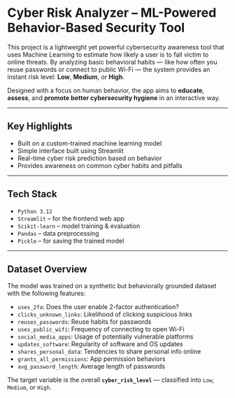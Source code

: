 # Cyber Risk Analyzer – ML-Powered Behavior-Based Security Tool

This project is a lightweight yet powerful cybersecurity awareness tool that uses Machine Learning to estimate how likely a user is to fall victim to online threats. By analyzing basic behavioral habits — like how often you reuse passwords or connect to public Wi-Fi — the system provides an instant risk level: **Low**, **Medium**, or **High**.

Designed with a focus on human behavior, the app aims to **educate**, **assess**, and **promote better cybersecurity hygiene** in an interactive way.

---

##  Key Highlights
-  Built on a custom-trained machine learning model
-  Simple interface built using Streamlit
-  Real-time cyber risk prediction based on behavior
-  Provides awareness on common cyber habits and pitfalls

---

##  Tech Stack
- `Python 3.12`
- `Streamlit` – for the frontend web app
- `Scikit-learn` – model training & evaluation
- `Pandas` – data preprocessing
- `Pickle` – for saving the trained model

---

##  Dataset Overview

The model was trained on a synthetic but behaviorally grounded dataset with the following features:

- `uses_2fa`: Does the user enable 2-factor authentication?
- `clicks_unknown_links`: Likelihood of clicking suspicious links
- `reuses_passwords`: Reuse habits for passwords
- `uses_public_wifi`: Frequency of connecting to open Wi-Fi
- `social_media_apps`: Usage of potentially vulnerable platforms
- `updates_software`: Regularity of software and OS updates
- `shares_personal_data`: Tendencies to share personal info online
- `grants_all_permissions`: App permission behaviors
- `avg_password_length`: Average length of passwords

The target variable is the overall **`cyber_risk_level`** — classified into `Low`, `Medium`, or `High`.